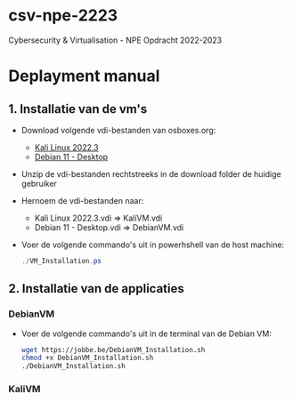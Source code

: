 # csv-npe-2223

Cybersecurity &amp; Virtualisation - NPE Opdracht 2022-2023

# Deplayment manual

## 1. Installatie van de vm's

- Download volgende vdi-bestanden van osboxes.org:

  - [Kali Linux 2022.3](https://sourceforge.net/projects/osboxes/files/v/vb/25-Kl-l-x/2022.3/64bit.7z/download)
  - [Debian 11 - Desktop](https://sourceforge.net/projects/osboxes/files/v/vb/14-D-b/11/Workstation/64bit.7z/download)

- Unzip de vdi-bestanden rechtstreeks in de download folder de huidige gebruiker
- Hernoem de vdi-bestanden naar:

  - Kali Linux 2022.3.vdi => KaliVM.vdi
  - Debian 11 - Desktop.vdi => DebianVM.vdi

- Voer de volgende commando's uit in powerhshell van de host machine:

  ```powershell
  ./VM_Installation.ps
  ```

## 2. Installatie van de applicaties

### DebianVM

- Voer de volgende commando's uit in de terminal van de Debian VM:

  ```bash
  wget https://jobbe.be/DebianVM_Installation.sh
  chmod +x DebianVM_Installation.sh
  ./DebianVM_Installation.sh
  ```

### KaliVM

